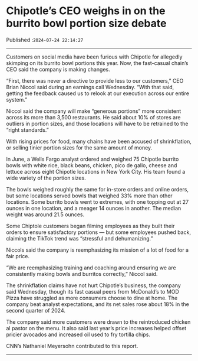 # Chipotle’s CEO weighs in on the burrito bowl portion size debate

Published :`2024-07-24 22:14:27`

---

Customers on social media have been furious with Chipotle for allegedly skimping on its burrito bowl portions this year. Now, the fast-casual chain’s CEO said the company is making changes.

“First, there was never a directive to provide less to our customers,” CEO Brian Niccol said during an earnings call Wednesday. “With that said, getting the feedback caused us to relook at our execution across our entire system.”

Niccol said the company will make “generous portions” more consistent across its more than 3,500 restaurants. He said about 10% of stores are outliers in portion sizes, and those locations will have to be retrained to the “right standards.”

With rising prices for food, many chains have been accused of shrinkflation, or selling tinier portion sizes for the same amount of money.

In June, a Wells Fargo analyst ordered and weighed 75 Chipotle burrito bowls with white rice, black beans, chicken, pico de gallo, cheese and lettuce across eight Chipotle locations in New York City. His team found a wide variety of the portion sizes.

The bowls weighed roughly the same for in-store orders and online orders, but some locations served bowls that weighed 33% more than other locations. Some burrito bowls went to extremes, with one topping out at 27 ounces in one location, and a meager 14 ounces in another. The median weight was around 21.5 ounces.

Some Chiptole customers began filming employees as they built their orders to ensure satisfactory portions — but some employees pushed back, claiming the TikTok trend was “stressful and dehumanizing.”

Niccols said the company is reemphasizing its mission of a lot of food for a fair price.

“We are reemphasizing training and coaching around ensuring we are consistently making bowls and burritos correctly,” Niccol said.

The shrinkflation claims have not hurt Chipotle’s business, the company said Wednesday, though its fast casual peers from McDonald’s to MOD Pizza have struggled as more consumers choose to dine at home. The company beat analyst expectations, and its net sales rose about 18% in the second quarter of 2024.

The company said more customers were drawn to the reintroduced chicken al pastor on the menu. It also said last year’s price increases helped offset pricier avocados and increased oil used to fry tortilla chips.

CNN’s Nathaniel Meyersohn contributed to this report.

---

